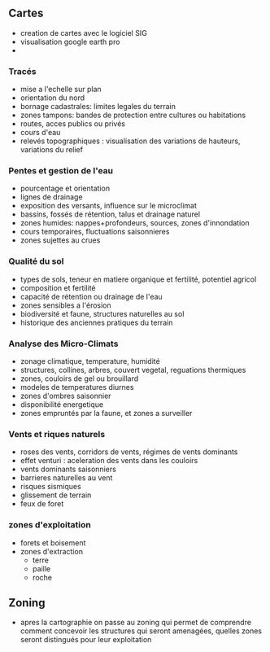 ## Cartes
- creation de cartes avec le logiciel SIG
- visualisation google earth pro
- 
### Tracés
- mise a l'echelle sur plan
- orientation du nord
- bornage cadastrales: limites legales du terrain
- zones tampons: bandes de protection entre cultures ou habitations
- routes, acces publics ou privés
- cours d'eau
- relevés topographiques : visualisation des variations de hauteurs, variations du relief
### Pentes et gestion de l'eau
- pourcentage et orientation
- lignes de drainage
- exposition des versants, influence sur le microclimat
- bassins, fossés de rétention, talus et drainage naturel
- zones humides: nappes+profondeurs, sources, zones d'innondation
- cours temporaires, fluctuations saisonnieres
- zones sujettes au crues
### Qualité du sol
- types de sols, teneur en matiere organique et fertilité, potentiel agricol
- composition et fertilité
- capacité de rétention ou drainage de l'eau
- zones sensibles a l'érosion
- biodiversité et faune, structures naturelles au sol
- historique des anciennes pratiques du terrain
### Analyse des Micro-Climats
- zonage climatique, temperature, humidité
- structures, collines, arbres, couvert vegetal, reguations thermiques
- zones, couloirs de gel ou brouillard
- modeles de temperatures diurnes
- zones d'ombres saisonnier
- disponibilité energetique
- zones empruntés par la faune, et zones a surveiller
### Vents et riques naturels
- roses des vents, corridors de vents, régimes de vents dominants
- effet venturi : aceleration des vents dans les couloirs
- vents dominants saisonniers
- barrieres naturelles au vent
- risques sismiques
- glissement de terrain
- feux de foret
### zones d'exploitation
- forets et boisement
- zones d'extraction
  - terre
  - paille
  - roche


## Zoning
- apres la cartographie on passe au zoning qui permet de comprendre comment concevoir les structures qui seront amenagées, quelles zones seront distingués pour leur exploitation
